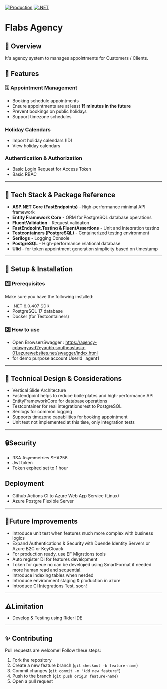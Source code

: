 [![Production](https://github.com/ferdikosasih/Agency/actions/workflows/deploy.yml/badge.svg)](https://github.com/ferdikosasih/Agency/actions/workflows/deploy.yml)
[![.NET](https://github.com/ferdikosasih/Agency/actions/workflows/dotnet.yml/badge.svg?branch=main)](https://github.com/ferdikosasih/Agency/actions/workflows/dotnet.yml)
# Flabs Agency
## 📌 Overview
It's agency system to manages appointments for Customers / Clients.
## 📖 Features
### 🗓️ **Appointment Management**
- Booking schedule appointments
- Ensure appointments are at least **15 minutes in the future**
- Prevent bookings on public holidays
- Support timezone schedules
### **Holiday Calendars**
- Import holiday calendars (ID)
- View holiday calendars
### **Authentication & Authorization**
- Basic Login Request for Access Token
- Basic RBAC 
---  
## 🚀 Tech Stack & Package Reference
- **ASP.NET Core (FastEndpoints)** - High-performance minimal API framework
- **Entity Framework Core** - ORM for PostgreSQL database operations
- **FluentValidation** - Request validation
- **FastEndpoint.Testing & FluentAssertions** - Unit and integration testing
- **Testcontainers (PostgreSQL)** - Containerized testing environment
- **Serilogs** - Logging Console
- **PostgreSQL** - High-performance relational database
- **Ulid** - for token appointment generation simplicity based on timestamp
---
## 🔧 Setup & Installation
### **1️⃣ Prerequisites**
Make sure you have the following installed:
- .NET 8.0.407 SDK
- PostgreSQL 17 database
- Docker (for Testcontainers)
### **2️⃣ How to use**
- Open Browser/Swagger : https://agency-cdawgyavd2eyaubb.southeastasia-01.azurewebsites.net/swagger/index.html
- for demo purpose account UserId : agent1 
---
## 📖 Technical Design & Considerations
- Vertical Slide Architecture
- Fastendpoint helps to reduce boilerplates and high-performance API
- EntityFrameworkCore for database operations
- Testcontainer for real integrations test to PostgreSQL
- Serilogs for common logging
- Supports timezone capabilities for booking appointment
- Unit test not implemented at this time, only integration tests
---
## 🔒Security
- RSA Asymmetrics SHA256
- Jwt token
- Token expired set to 1 hour
## Deployment
- Github Actions CI to Azure Web App Service (Linux)
- Azure Postgre Flexible Server
---
## 📌Future Improvements
- Introduce unit test when features much more complex with business logics
- Expand Authentications & Security with Duende Identity Servers or Azure B2C or KeyCloack
- For production ready, use EF Migrations tools
- Auto register DI for features development
- Token for queue no can be developed using SmartFormat if needed more human read and sequential.
- Introduce indexing tables when needed
- Introduce environment staging & production in azure
- Introduce CI Integrations Test, soon!
---
## ⚠️Limitation
- Develop & Testing using Rider IDE
---
## ✨ Contributing

Pull requests are welcome! Follow these steps:

1. Fork the repository
2. Create a new feature branch (`git checkout -b feature-name`)
3. Commit changes (`git commit -m "Add new feature"`)
4. Push to the branch (`git push origin feature-name`)
5. Open a pull request
